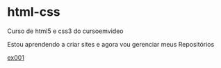 # html-css
 Curso de html5 e css3 do cursoemvideo

 Estou aprendendo a criar sites e agora vou gerenciar meus Repositórios

<a href="https://josimaralbuquerque.github.io/html-css/exercicios/ex001/index.html"> ex001 </a>